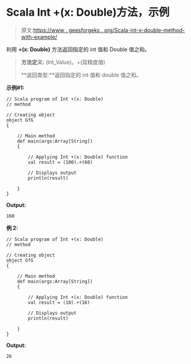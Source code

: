 # Scala Int +(x: Double)方法，示例

> 原文:[https://www . geesforgeks . org/Scala-int-x-double-method-with-example/](https://www.geeksforgeeks.org/scala-int-x-double-method-with-example/)

利用 **+(x: Double)** 方法返回指定的 int 值和 Double 值之和。

> **方法定义:** (Int_Value)。+(双精度值)
> 
> **返回类型:**返回指定的 int 值和 double 值之和。

**示例#1:**

```
// Scala program of Int +(x: Double)
// method

// Creating object
object GfG
{ 

    // Main method
    def main(args:Array[String])
    {

        // Applying Int +(x: Double) function
        val result = (100).+(60)

        // Displays output
        println(result)

    }
} 
```

**Output:**

```
160

```

**例 2:**

```
// Scala program of Int +(x: Double)
// method

// Creating object
object GfG
{ 

    // Main method
    def main(args:Array[String])
    {

        // Applying Int +(x: Double) function
        val result = (10).+(16)

        // Displays output
        println(result)

    }
} 
```

**Output:**

```
26

```